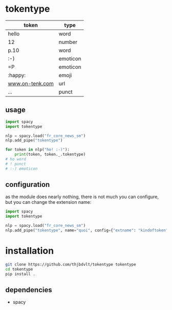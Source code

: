 tokentype
===========

|token|type|
|-----|----|
|hello|word|
|12|number|
|p.10|word|
|:-)|emoticon|
|=P|emoticon|
|:happy:|emoji|
|www.on-tenk.com|url|
|...|punct|

usage
-----

```python
import spacy
import tokentype

nlp = spacy.load("fr_core_news_sm")
nlp.add_pipe("tokentype")

for token in nlp("ho! :-)"):
    print(token, token._.tokentype)
# ho word
# ! punct
# :-) emoticon
```

configuration
-------------

as the module does nearly nothing, there is not much you can configure, but you can change the extension name:


```python
import spacy
import tokentype

nlp = spacy.load("fr_core_news_sm")
nlp.add_pipe("tokentype", name="quoi", config={"extname": "kindoftoken"})
```

# installation

```bash
git clone https://github.com/thjbdvlt/tokentype tokentype
cd tokentype
pip install .
```

dependencies
------------

- spacy
